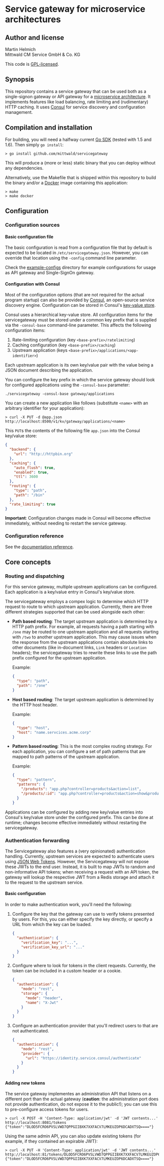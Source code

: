 # Service gateway for microservice architectures

## Author and license

Martin Helmich  
Mittwald CM Service GmbH & Co. KG

This code is [GPL-licensed](LICENSE.txt).

## Synopsis

This repository contains a service gateway that can be used both as a single-signon gateway or API gateway for a [microservice architecture][fowler-microservices]. It implements features like load balancing, rate limiting and (rudimentary) HTTP caching. It uses [Consul][consul] for service discovery and configuration management.

## Compilation and installation

For building, you will need a halfway current [Go SDK][go] (tested with 1.5 and 1.6). Then simply `go install`:

```shellsession
> go install github.com/mittwald/servicegateway
```

This will produce a (more or less) static binary that you can deploy without any dependencies.

Alternatively, use the Makefile that is shipped within this repository to build the binary and/or a [Docker][docker] image containing this application:

```shellsession
> make
> make docker
```

## Configuration

### Configuration sources

#### Basic configuration file

The basic configuration is read from a configuration file that by default is expected to be located in `/etc/servicegateway.json`. However, you can override that location using the `-config` command line parameter.

Check the [example-configs](example-configs) directory for example configurations for usage as API gateway and Single-SignOn gateway.

#### Configuration with Consul

Most of the configuration options (that are not required for the actual program startup) can also be provided by [Consul][consul], an open-source service discovery engine. Configuration can be stored in Consul's [key-value store][consul-kv].

Consul uses a hierarchical key-value store. All configuration items for the servicegateway must be stored under a common key prefix that is supplied via the `-consul-base` command-line parameter.
This affects the following configuration items:

1.  Rate-limiting configuration (key `<base-prefix>/ratelimiting`)
2.  Caching configuration (key `<base-prefix>/caching`)
3.  Upstream application (keys `<base-prefix>/applications/<app-identifier>`)

Each upstream application is its own key/value pair with the value being a JSON document describing the application.

You can configure the key prefix in which the service gateway should look for configured applications using the `-consul-base` parameter:

    ./servicegateway -consul-base gateway/applications

You can create a new application like follows (substitute `<name>` with an arbitrary identifier for your application):

```shellsession
> curl -X PUT -d @app.json http://localhost:8500/v1/kv/gateway/applications/<name>
```

This `PUT`s the contents of the following file `app.json` into the Consul key/value store:

```json
{
  "backend": {
    "url": "http://httpbin.org"
  },
  "caching": {
    "auto_flush": true,
    "enabled": true,
    "ttl": 3600
  },
  "routing": {
    "type": "path",
    "path": "/bin"
  },
  "rate_limiting": true
}
```

**Important**: Configuration changes made in Consul will become effective immediately, without needing to restart the service gateway.

### Configuration reference

See the [documentation reference](docs/configuration.md).

## Core concepts

### Routing and dispatching

For this service gateway, multiple upstream applications can be configured. Each application is a key/value entry in Consul's key/value store.

The servicegateway employs a compex logic to determine which HTTP request to route to which upstream application. Currently, there are three different strategies supported that can be used alongside each other:

-   **Path based routing**: The target upstream application is determined by a HTTP path prefix. For example, all requests having a path starting with `/one` may be routed to one upstream application and all requests starting with `/two` to another upstream application. This may cause issues when the response from the upstream applications contain absolute links to other documents (like in-document links, `Link` headers or `Location` headers); the servicegateway tries to rewrite these links to use the path prefix configured for the upstream application.

    Example:

    ```json
    {
      "type": "path",
      "path": "/one"
    }
    ```

-   **Host based routing**: The target upstream application is determined by the HTTP host header.

    Example:

    ```json
    {
      "type": "host",
      "host": "name.servcices.acme.corp"
    }
    ```

-   **Pattern based routing**: This is the most complex routing strategy. For each application, you can configure a set of path patterns that are mapped to path patterns of the upstream application.

    Example:

    ```json
    {
      "type": "pattern",
      "patterns": {
        "/products": "app.php?controller=products&action=list",
        "/products/:id": "app.php?controller=products&action=show&product_id=:id"
      }
    }
    ```

Applications can be configured by adding new key/value entries into Consul's key/value store under the configured prefix. This can be done at runtime; changes become effective immediately without restarting the servicegateway.

### Authentication forwarding

The Servicegateway also features a (very opinionated) authentication handling. Currently, upstream services are expected to authenticate users using [JSON Web Tokens][jwt]. However, the Servicegateway will not expose these JWTs to the end user. Instead, it is built to map JWTs to random and non-informative API tokens; when receiving a request with an API token, the gateway will lookup the respective JWT from a Redis storage and attach it to the request to the upstream service.

#### Basic configuration

In order to make authentication work, you'll need the following:

1.   Configure the key that the gateway can use to verify tokens presented by users. For this, you can either specify the key directly, or specify a URL from which the key can be loaded.

     ```json
     {
       "authentication": {
         "verification_key": "...",
         "verification_key_url": "..."
       }
     }
     ```

2.  Configure where to look for tokens in the client requests. Currently, the token can be included in a custom header or a cookie.

     ```json
     {
       "authentication": {
         "mode": "rest",
         "storage": {
           "mode": "header",
           "name": "X-Jwt"
         }
       }
     }
     ```

3.  Configure an authentication provider that you'll redirect users to that are not authenticated.

    ```json
    {
      "authentication": {
        "mode": "rest",
        "provider": {
          "url": "https://identity.service.consul/authenticate"
        }
      }
    }
    ```

#### Adding new tokens

The service gateway implementes an administration API that listens on a different port than the actual gateway (**caution**: the administration port does not provide authentication, do not expose it to the public!); you can use this to pre-configure access tokens for users.

```shellsession
> curl -X POST -H 'Content-Type: application/jwt' -d 'JWT contents...' http://localhost:8081/tokens
{"token":"DLOD5FCRO6PVSLVWD7QPPGIIBXK7XXFACV7LMKEUZOP6DCADXTSQ===="}
```

Using the same admin API, you can also update existing tokens (for example, if they contained an expirable JWT):

```shellsession
> curl -X PUT -H 'Content-Type: application/jwt' -d 'JWT contents...' http://localhost:81/tokens/DLOD5FCRO6PVSLVWD7QPPGIIBXK7XXFACV7LMKEUZOP6DCADXTSQ%3D%3D%3D%3D
{"token":"DLOD5FCRO6PVSLVWD7QPPGIIBXK7XXFACV7LMKEUZOP6DCADXTSQ===="}
```

[consul]: https://consul.io
[consul-kv]: https://www.consul.io/docs/agent/http/kv.html
[docker]: https://www.docker.com
[fowler-microservices]: http://martinfowler.com/articles/microservices.html
[go]: https://golang.org/dl/
[go-duration]: https://golang.org/pkg/time/#ParseDuration
[jwt]: http://jwt.io/
